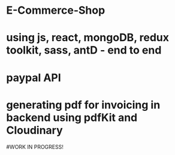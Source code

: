 ﻿# E-Commerce-Shop
# using js, react, mongoDB, redux toolkit, sass, antD - end to end
# paypal API
# generating pdf for invoicing in backend using pdfKit and Cloudinary
#WORK IN PROGRESS!
